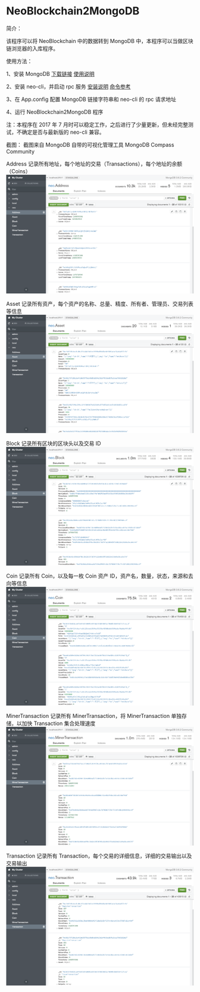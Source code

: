 # NeoBlockchain2MongoDB

简介：

该程序可以将 NeoBlockchain 中的数据转到 MongoDB 中，本程序可以当做区块链浏览器的入库程序。

使用方法：

1、安装 MongoDB [下载链接](https://www.mongodb.com/download-center#community) [使用说明](https://docs.mongodb.com/manual/tutorial/install-mongodb-on-windows/)

2、安装 neo-cli，并启动 rpc 服务 [安装说明](http://docs.neo.org/zh-cn/node/setup.html)  [命令参考](http://docs.neo.org/zh-cn/node/cli.html)

3、在 App.config 配置 MongoDB 链接字符串和 neo-cli 的 rpc 请求地址

4、运行 NeoBlockchain2MongoDB 程序

注：本程序在 2017 年 7 月时可以稳定工作，之后进行了少量更新，但未经完整测试，不确定是否与最新版的 neo-cli 兼容。

截图：
截图来自 MongoDB 自带的可视化管理工具 MongoDB Compass Community 

Address
记录所有地址，每个地址的交易（Transactions），每个地址的余额（Coins）
![Address](Sreenshot/Address.png)

Asset
记录所有资产，每个资产的名称、总量、精度、所有者、管理员、交易列表等信息
![Asset](Sreenshot/Asset.png)

Block
记录所有区块的区块头以及交易 ID
![Block](Sreenshot/Block.png)

Coin
记录所有 Coin，以及每一枚 Coin 资产 ID，资产名，数量，状态，来源和去向等信息
![Coin](Sreenshot/Coin.png)

MinerTransaction
记录所有 MinerTransaction，将 MinerTransaction 单独存储，以加快 Transaction 集合处理速度
![MinerTransaction](Sreenshot/MinerTransaction.png)

Transaction
记录所有 Transaction，每个交易的详细信息，详细的交易输出以及交易输出
![Transaction](Sreenshot/Transaction.png)
